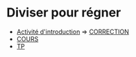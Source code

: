 # Diviser pour régner

* [Activité d'introduction](https://notebook.basthon.fr/?from=https://raw.githubusercontent.com/thfruchart/tnsi/main/10/ACTIVITE_Complexit%C3%A9.ipynb)
=> [CORRECTION](ACTIVITE_Complexité_CORRECTION.ipynb)
* [COURS](https://notebook.basthon.fr/?from=https://raw.githubusercontent.com/thfruchart/tnsi/main/10/COURS-diviser-regner.ipynb)
* [TP](TP)
